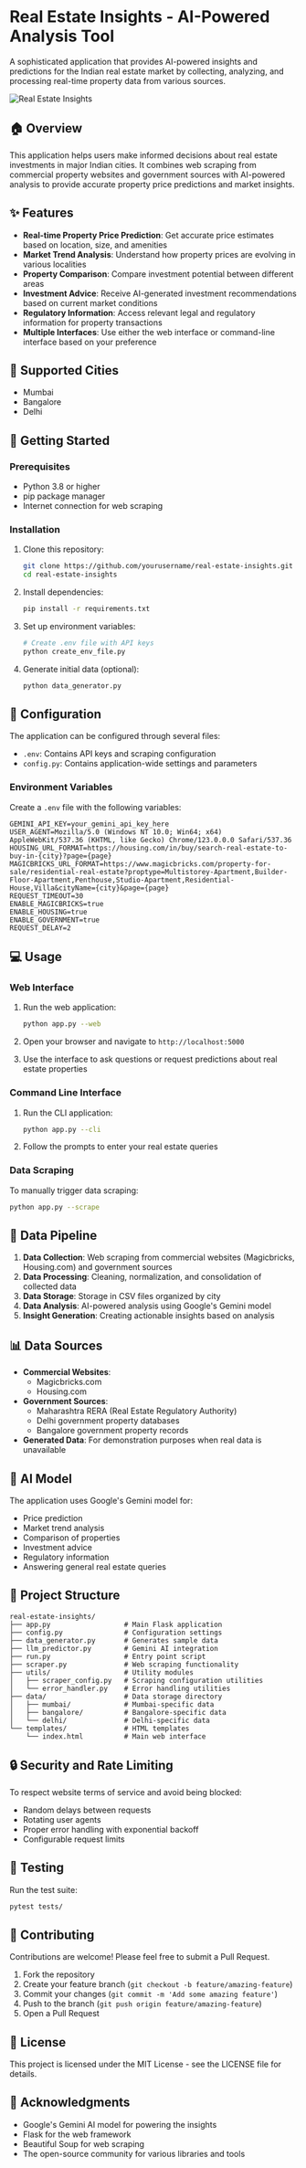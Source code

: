 # Real Estate Insights - AI-Powered Analysis Tool

A sophisticated application that provides AI-powered insights and predictions for the Indian real estate market by collecting, analyzing, and processing real-time property data from various sources.

![Real Estate Insights](https://via.placeholder.com/800x400?text=Real+Estate+Insights+Dashboard)

## 🏠 Overview

This application helps users make informed decisions about real estate investments in major Indian cities. It combines web scraping from commercial property websites and government sources with AI-powered analysis to provide accurate property price predictions and market insights.

## ✨ Features

- **Real-time Property Price Prediction**: Get accurate price estimates based on location, size, and amenities
- **Market Trend Analysis**: Understand how property prices are evolving in various localities
- **Property Comparison**: Compare investment potential between different areas
- **Investment Advice**: Receive AI-generated investment recommendations based on current market conditions
- **Regulatory Information**: Access relevant legal and regulatory information for property transactions
- **Multiple Interfaces**: Use either the web interface or command-line interface based on your preference

## 🌆 Supported Cities

- Mumbai
- Bangalore
- Delhi

## 🚀 Getting Started

### Prerequisites

- Python 3.8 or higher
- pip package manager
- Internet connection for web scraping

### Installation

1. Clone this repository:
   ```bash
   git clone https://github.com/yourusername/real-estate-insights.git
   cd real-estate-insights
   ```

2. Install dependencies:
   ```bash
   pip install -r requirements.txt
   ```

3. Set up environment variables:
   ```bash
   # Create .env file with API keys
   python create_env_file.py
   ```

4. Generate initial data (optional):
   ```bash
   python data_generator.py
   ```

## 🔧 Configuration

The application can be configured through several files:

- `.env`: Contains API keys and scraping configuration
- `config.py`: Contains application-wide settings and parameters

### Environment Variables

Create a `.env` file with the following variables:

```
GEMINI_API_KEY=your_gemini_api_key_here
USER_AGENT=Mozilla/5.0 (Windows NT 10.0; Win64; x64) AppleWebKit/537.36 (KHTML, like Gecko) Chrome/123.0.0.0 Safari/537.36
HOUSING_URL_FORMAT=https://housing.com/in/buy/search-real-estate-to-buy-in-{city}?page={page}
MAGICBRICKS_URL_FORMAT=https://www.magicbricks.com/property-for-sale/residential-real-estate?proptype=Multistorey-Apartment,Builder-Floor-Apartment,Penthouse,Studio-Apartment,Residential-House,Villa&cityName={city}&page={page}
REQUEST_TIMEOUT=30
ENABLE_MAGICBRICKS=true
ENABLE_HOUSING=true
ENABLE_GOVERNMENT=true
REQUEST_DELAY=2
```

## 💻 Usage

### Web Interface

1. Run the web application:
   ```bash
   python app.py --web
   ```

2. Open your browser and navigate to `http://localhost:5000`

3. Use the interface to ask questions or request predictions about real estate properties

### Command Line Interface

1. Run the CLI application:
   ```bash
   python app.py --cli
   ```

2. Follow the prompts to enter your real estate queries

### Data Scraping

To manually trigger data scraping:

```bash
python app.py --scrape
```

## 🔁 Data Pipeline

1. **Data Collection**: Web scraping from commercial websites (Magicbricks, Housing.com) and government sources
2. **Data Processing**: Cleaning, normalization, and consolidation of collected data
3. **Data Storage**: Storage in CSV files organized by city
4. **Data Analysis**: AI-powered analysis using Google's Gemini model
5. **Insight Generation**: Creating actionable insights based on analysis

## 📊 Data Sources

- **Commercial Websites**: 
  - Magicbricks.com
  - Housing.com
- **Government Sources**:
  - Maharashtra RERA (Real Estate Regulatory Authority)
  - Delhi government property databases
  - Bangalore government property records
- **Generated Data**: For demonstration purposes when real data is unavailable

## 🧠 AI Model

The application uses Google's Gemini model for:
- Price prediction
- Market trend analysis
- Comparison of properties
- Investment advice
- Regulatory information
- Answering general real estate queries

## 📁 Project Structure

```
real-estate-insights/
├── app.py                  # Main Flask application
├── config.py               # Configuration settings
├── data_generator.py       # Generates sample data
├── llm_predictor.py        # Gemini AI integration
├── run.py                  # Entry point script
├── scraper.py              # Web scraping functionality
├── utils/                  # Utility modules
│   ├── scraper_config.py   # Scraping configuration utilities
│   └── error_handler.py    # Error handling utilities
├── data/                   # Data storage directory
│   ├── mumbai/             # Mumbai-specific data
│   ├── bangalore/          # Bangalore-specific data
│   └── delhi/              # Delhi-specific data
└── templates/              # HTML templates
    └── index.html          # Main web interface
```

## 🔒 Security and Rate Limiting

To respect website terms of service and avoid being blocked:
- Random delays between requests
- Rotating user agents
- Proper error handling with exponential backoff
- Configurable request limits

## 🧪 Testing

Run the test suite:
```bash
pytest tests/
```

## 🤝 Contributing

Contributions are welcome! Please feel free to submit a Pull Request.

1. Fork the repository
2. Create your feature branch (`git checkout -b feature/amazing-feature`)
3. Commit your changes (`git commit -m 'Add some amazing feature'`)
4. Push to the branch (`git push origin feature/amazing-feature`)
5. Open a Pull Request

## 📝 License

This project is licensed under the MIT License - see the LICENSE file for details.

## 🙏 Acknowledgments

- Google's Gemini AI model for powering the insights
- Flask for the web framework
- Beautiful Soup for web scraping
- The open-source community for various libraries and tools
